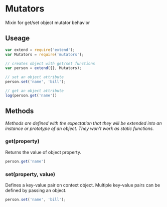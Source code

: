 # Mutators

Mixin for get/set object mutator behavior


## Useage

```js
var extend = require('extend');
var Mutators = require('mutators');

// creates object with get/set functions
var person = extend({}, Mutators);

// set an object attribute
person.set('name', 'bill');

// get an object attribute
log(person.get('name'))
```

## Methods

_Methods are defined with the expectation that they will be extended into an instance or prototype of an object.  They won't work as static functions._

### get(property)

Returns the value of object property.

```js
person.get('name')
```

### set(property, value)

Defines a key-value pair on context object. Multiple key-value pairs can be defined by passing an object.

```js
person.set('name', 'bill');
```
